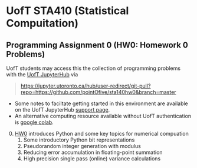 # UofT STA410 (Statistical Compuitation) 
## Programming Assignment 0 (HW0: Homework 0 Problems) 

UofT students may access this the collection of programming problems with the [UofT JupyterHub](https://jupyter.utoronto.ca) via

> https://jupyter.utoronto.ca/hub/user-redirect/git-pull?repo=https://github.com/pointOfive/sta140hw0&branch=master

- Some notes to faciltate getting started in this environment are available on the UofT JupyterHub [support page](https://act.utoronto.ca/jupyterhub-support/).
- An alternative computing resource available without UofT authentication is [google colab](http://colab.research.google.com).

0. [HW0](sta410hw0.ipynb) introduces Python and some key topics for numerical compuation 
   1. Some introductory Python  bit representations
   2. Pseudorandom integer generation with modulus
   3. Reducing error accumulation in floating-point summation
   4. High precision single pass (online) variance calculations
